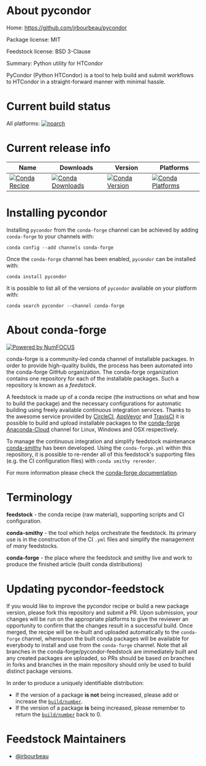 <!--
# -*- mode: jinja -*-
-->

About pycondor
==============

Home: https://github.com/jrbourbeau/pycondor

Package license: MIT

Feedstock license: BSD 3-Clause

Summary: Python utility for HTCondor

PyCondor (Python HTCondor) is a tool to help build and submit workflows to
HTCondor in a straight-forward manner with minimal hassle.


Current build status
====================

All platforms:
[![noarch](https://img.shields.io/circleci/project/github/conda-forge/pycondor-feedstock/master.svg?label=noarch)](https://circleci.com/gh/conda-forge/pycondor-feedstock)

Current release info
====================

| Name | Downloads | Version | Platforms |
| --- | --- | --- | --- |
| [![Conda Recipe](https://img.shields.io/badge/recipe-pycondor-green.svg)](https://anaconda.org/conda-forge/pycondor) | [![Conda Downloads](https://img.shields.io/conda/dn/conda-forge/pycondor.svg)](https://anaconda.org/conda-forge/pycondor) | [![Conda Version](https://img.shields.io/conda/vn/conda-forge/pycondor.svg)](https://anaconda.org/conda-forge/pycondor) | [![Conda Platforms](https://img.shields.io/conda/pn/conda-forge/pycondor.svg)](https://anaconda.org/conda-forge/pycondor) |

Installing pycondor
===================

Installing `pycondor` from the `conda-forge` channel can be achieved by adding `conda-forge` to your channels with:

```
conda config --add channels conda-forge
```

Once the `conda-forge` channel has been enabled, `pycondor` can be installed with:

```
conda install pycondor
```

It is possible to list all of the versions of `pycondor` available on your platform with:

```
conda search pycondor --channel conda-forge
```


About conda-forge
=================

[![Powered by NumFOCUS](https://img.shields.io/badge/powered%20by-NumFOCUS-orange.svg?style=flat&colorA=E1523D&colorB=007D8A)](http://numfocus.org)

conda-forge is a community-led conda channel of installable packages.
In order to provide high-quality builds, the process has been automated into the
conda-forge GitHub organization. The conda-forge organization contains one repository
for each of the installable packages. Such a repository is known as a *feedstock*.

A feedstock is made up of a conda recipe (the instructions on what and how to build
the package) and the necessary configurations for automatic building using freely
available continuous integration services. Thanks to the awesome service provided by
[CircleCI](https://circleci.com/), [AppVeyor](https://www.appveyor.com/)
and [TravisCI](https://travis-ci.org/) it is possible to build and upload installable
packages to the [conda-forge](https://anaconda.org/conda-forge)
[Anaconda-Cloud](https://anaconda.org/) channel for Linux, Windows and OSX respectively.

To manage the continuous integration and simplify feedstock maintenance
[conda-smithy](https://github.com/conda-forge/conda-smithy) has been developed.
Using the ``conda-forge.yml`` within this repository, it is possible to re-render all of
this feedstock's supporting files (e.g. the CI configuration files) with ``conda smithy rerender``.

For more information please check the [conda-forge documentation](https://conda-forge.org/docs/).

Terminology
===========

**feedstock** - the conda recipe (raw material), supporting scripts and CI configuration.

**conda-smithy** - the tool which helps orchestrate the feedstock.
                   Its primary use is in the construction of the CI ``.yml`` files
                   and simplify the management of *many* feedstocks.

**conda-forge** - the place where the feedstock and smithy live and work to
                  produce the finished article (built conda distributions)


Updating pycondor-feedstock
===========================

If you would like to improve the pycondor recipe or build a new
package version, please fork this repository and submit a PR. Upon submission,
your changes will be run on the appropriate platforms to give the reviewer an
opportunity to confirm that the changes result in a successful build. Once
merged, the recipe will be re-built and uploaded automatically to the
`conda-forge` channel, whereupon the built conda packages will be available for
everybody to install and use from the `conda-forge` channel.
Note that all branches in the conda-forge/pycondor-feedstock are
immediately built and any created packages are uploaded, so PRs should be based
on branches in forks and branches in the main repository should only be used to
build distinct package versions.

In order to produce a uniquely identifiable distribution:
 * If the version of a package **is not** being increased, please add or increase
   the [``build/number``](https://conda.io/docs/user-guide/tasks/build-packages/define-metadata.html#build-number-and-string).
 * If the version of a package **is** being increased, please remember to return
   the [``build/number``](https://conda.io/docs/user-guide/tasks/build-packages/define-metadata.html#build-number-and-string)
   back to 0.

Feedstock Maintainers
=====================

* [@jrbourbeau](https://github.com/jrbourbeau/)

